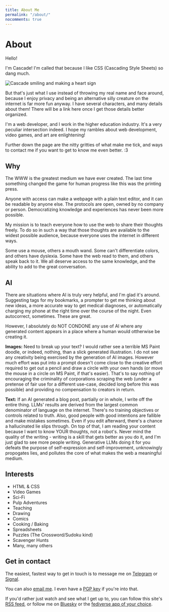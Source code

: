 ```yaml
---
title: About Me
permalink: "/about/"
nocomments: true
---
```


# About

Hello!

I'm Cascade! I'm called that because I like CSS (Cascading Style Sheets) so dang much.

<img alt="Cascade smiling and making a heart sign" src="{{siteRoot}}/bin/img/cascadelovestick.png" notransform />

But that's just what I use instead of throwing my real name and face around, because I enjoy privacy and being an alternative silly creature on the internet is far more fun anyway. I have several characters, and many details about them! There will be a link here once I get those details better organized.

I'm a web developer, and I work in the higher education industry. It's a very peculiar intersection indeed. I hope my rambles about web development, video games, and art are enlightening!

Further down the page are the nitty gritties of what make me tick, and ways to contact me if you want to get to know me even better. :3

<h2 id="why">Why</h2>

The WWW is the greatest medium we have ever created. The last time something changed the game for human progress like this was the printing press.

Anyone with access can make a webpage with a plain text editor, and it can be readable by anyone else. The protocols are open, owned by no company or person. Democratizing knowledge and experiences has never been more possible.

My mission is to teach everyone how to use the web to share their thoughts freely. To do so in such a way that those thoughts are available to the widest possible audience, because everyone uses the internet in different ways.

Some use a mouse, others a mouth wand. Some can't differentiate colors, and others have dyslexia. Some have the web read to them, and others speak back to it. We all deserve access to the same knowledge, and the ability to add to the great conversation.

<h2 id="ai">AI</h2>

There are situations where AI is truly very helpful, and I'm glad it's around. Suggesting tags for my bookmarks, a prompter to get me thinking about new ideas, a more accurate way to get medical diagnoses, or automatically charging my phone at the right time over the course of the night. Even autocorrect, sometimes. These are great.

However, I absolutely do NOT CONDONE any use of AI where any generated content appears in a place where a human would ottherwise be creating it.

**Images:** Need to break up your text? I would rather see a terrible MS Paint doodle, or indeed, nothing, than a slick generated illustration. I do not see any creativity being exercised by the generation of AI images. However much effort was put into a prompt doesn't come close to the creative effort required to get out a pencil and draw a circle with your own hands (or move the mouse in a circle on MS Paint, if that's easier). That's to say nothing of encouraging the criminality of corporations scraping the web (under a pretense of fair use for a different use-case, decided long before this was possible) and providing no compensation to creators in return.

**Text:** If an AI generated a blog post, partially or in whole, I write off the entire thing. LLMs' results are derived from the largest common denominator of language on the internet. There's no training objectives or controls related to truth. Also, good people with good intentions are fallible and make mistakes sometimes. Even if you edit afterward, there's a chance a hallucinated lie slips through. On top of that, I am reading your content because I want to know YOUR thoughts, not a robot's. Never mind the quality of the writing - writing is a skill that gets better as you do it, and I'm just glad to see more people writing. Generative LLMs doing it for you defeats the purpose of self-expression and self-improvement,  unknowingly propogates lies, and pollutes the core of what makes the web a meaningful medium.

<h2 id="interests">Interests</h2>

- HTML & CSS
- Video Games
- Sci-Fi
- Pulp Adventures
- Teaching
- Drawing
- Comics
- Cooking / Baking
- Spreadsheets
- Puzzles (The Crossword/Sudoku kind)
- Scavenger Hunts
- Many, many others

<h2 id="contact">Get in contact</h2>

The easiest, fastest way to get in touch is to message me on [Telegram](https://t.me/cascadingspace) or [Signal](https://signal.me/#eu/jxgYKzxfauPAqawTEgeeeqaXcs4oppAoCt3gq4MKcfaNPBimunVLQKNZy9ZOydwy).

You can also [email me](mailto:cascade@cascading.space). I even have a [PGP key](/bin/cascade-pgp.txt) if you're into that.

If you'd rather just watch and see what I get up to, you can follow this site's [RSS feed](/feed.xml), or follow me on [Bluesky](https://bsky.app/profile/cascading.space) or the [fediverse app of your choice](https://furry.engineer/@cascade).